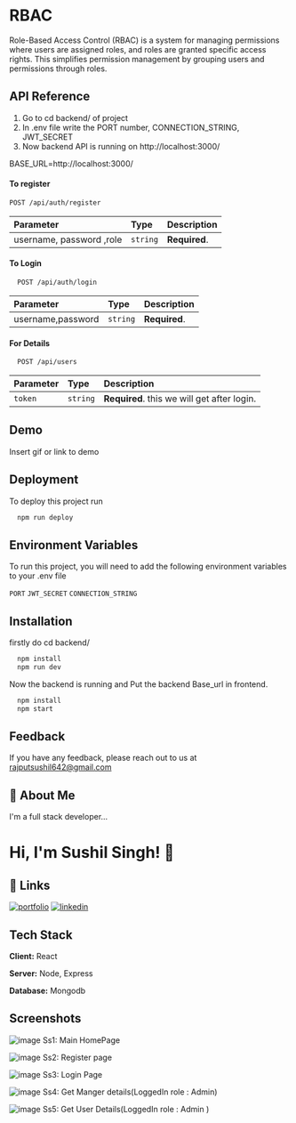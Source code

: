 
# RBAC

Role-Based Access Control (RBAC) is a system for managing permissions where users are assigned roles, and roles are granted specific access rights. This simplifies permission management by grouping users and permissions through roles.


## API Reference
1. Go to cd backend/ of project
2. In .env file write the PORT number, CONNECTION_STRING, JWT_SECRET
3. Now backend API is running on http://localhost:3000/

BASE_URL=http://localhost:3000/

#### To register 

```bash
POST /api/auth/register
```

| Parameter | Type     | Description                |
| :-------- | :------- | :------------------------- |
| username, password ,role | `string` | **Required**. |

#### To Login

```bash
  POST /api/auth/login
```

| Parameter | Type     | Description                       |
| :-------- | :------- | :-------------------------------- |
| username,password     | `string` | **Required**.  |

#### For Details

```bash
  POST /api/users
```

| Parameter | Type     | Description                       |
| :-------- | :------- | :-------------------------------- |
|  `token`     | `string` | **Required**. this we will get after login.  |




## Demo

Insert gif or link to demo


## Deployment

To deploy this project run

```bash
  npm run deploy
```


## Environment Variables

To run this project, you will need to add the following environment variables to your .env file

`PORT`
`JWT_SECRET`
`CONNECTION_STRING`


## Installation

firstly do cd backend/

```bash
  npm install 
  npm run dev
```
Now the backend is running and Put the backend Base_url in 
frontend.

```bash
  npm install 
  npm start
```
    
## Feedback

If you have any feedback, please reach out to us at rajputsushil642@gmail.com


## 🚀 About Me
I'm a full stack developer...


# Hi, I'm Sushil Singh! 👋


## 🔗 Links
[![portfolio](https://img.shields.io/badge/my_portfolio-000?style=for-the-badge&logo=ko-fi&logoColor=white)](https://github.com/Sushil642)
[![linkedin](https://img.shields.io/badge/linkedin-0A66C2?style=for-the-badge&logo=linkedin&logoColor=white)](https://www.linkedin.com/in/sushil-singh-0a169b252/)







## Tech Stack

**Client:** React

**Server:** Node, Express

**Database:** Mongodb

## Screenshots

![image](https://github.com/user-attachments/assets/294179f6-24b1-48bd-90ff-a49283373928)
 Ss1:  Main HomePage 
 
![image](https://github.com/user-attachments/assets/867c04ce-907a-4a14-96a5-d692629d42ae)
 Ss2: Register page
 
![image](https://github.com/user-attachments/assets/c92e42ea-ab32-4cf4-9c57-d0ffa0d24c21)
 Ss3: Login Page
 
![image](https://github.com/user-attachments/assets/60eacf2a-53f3-424e-9da5-4e09c0ae67d0)
 Ss4:  Get Manger details(LoggedIn role : Admin)
 
![image](https://github.com/user-attachments/assets/53a18120-032a-492e-806d-d5faff206fc4)
Ss5:   Get User Details(LoggedIn role : Admin )






